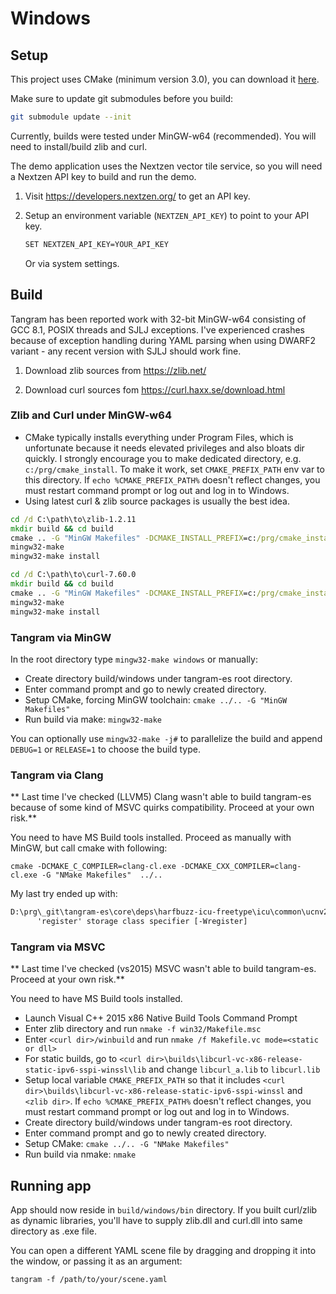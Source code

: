 # Windows

## Setup

This project uses CMake (minimum version 3.0), you can download it [here](http://www.cmake.org/download/).

Make sure to update git submodules before you build:

```bash
git submodule update --init
```

Currently, builds were tested under MinGW-w64 (recommended). You will need to install/build zlib and curl.

The demo application uses the Nextzen vector tile service, so you will need a Nextzen API key to build and run the demo.

 1. Visit https://developers.nextzen.org/ to get an API key.

 2. Setup an environment variable (`NEXTZEN_API_KEY`) to point to your API key.
    ```bash
    SET NEXTZEN_API_KEY=YOUR_API_KEY
    ```
    Or via system settings.

## Build

  Tangram has been reported work with 32-bit MinGW-w64 consisting of
  GCC 8.1, POSIX threads and SJLJ exceptions. I've experienced crashes because
  of exception handling during YAML parsing when using DWARF2 variant - any
  recent version with SJLJ should work fine.

 1. Download zlib sources from https://zlib.net/

 2. Download curl sources fom https://curl.haxx.se/download.html

### Zlib and Curl under MinGW-w64

- CMake typically installs everything under Program Files, which is unfortunate
  because it needs elevated privileges and also bloats dir quickly. I strongly
  encourage you to make dedicated directory, e.g. `c:/prg/cmake_install`.
  To make it work, set `CMAKE_PREFIX_PATH` env var to this directory.
  If `echo %CMAKE_PREFIX_PATH%` doesn't reflect changes, you must restart
  command prompt or log out and log in to Windows.
- Using latest curl & zlib source packages is usually the best idea.

``` bat
cd /d C:\path\to\zlib-1.2.11
mkdir build && cd build
cmake .. -G "MinGW Makefiles" -DCMAKE_INSTALL_PREFIX=c:/prg/cmake_install
mingw32-make
mingw32-make install
```

``` bat
cd /d C:\path\to\curl-7.60.0
mkdir build && cd build
cmake .. -G "MinGW Makefiles" -DCMAKE_INSTALL_PREFIX=c:/prg/cmake_install -DCMAKE_USE_WINSSL=ON
mingw32-make
mingw32-make install
```

### Tangram via MinGW

In the root directory type `mingw32-make windows` or manually:

- Create directory build/windows under tangram-es root directory.
- Enter command prompt and go to newly created directory.
- Setup CMake, forcing MinGW toolchain: `cmake ../.. -G "MinGW Makefiles"`
- Run build via make: `mingw32-make`

You can optionally use `mingw32-make -j#` to parallelize the build
and append `DEBUG=1` or `RELEASE=1` to choose the build type.

### Tangram via Clang

** Last time I've checked (LLVM5) Clang wasn't able to build tangram-es because
of some kind of MSVC quirks compatibility. Proceed at your own risk.**

You need to have MS Build tools installed. Proceed as manually with MinGW, but call cmake with following:

`cmake -DCMAKE_C_COMPILER=clang-cl.exe -DCMAKE_CXX_COMPILER=clang-cl.exe -G "NMake Makefiles"  ../..`

My last try ended up with:

``` txt
D:\prg\_git\tangram-es\core\deps\harfbuzz-icu-freetype\icu\common\ucnv2022.cpp(751,9):  error: ISO C++17 does not allow
      'register' storage class specifier [-Wregister]
```

### Tangram via MSVC

** Last time I've checked (vs2015) MSVC wasn't able to build tangram-es.
Proceed at your own risk.**

You need to have MS Build tools installed.

- Launch Visual C++ 2015 x86 Native Build Tools Command Prompt
- Enter zlib directory and run ```nmake -f win32/Makefile.msc```
- Enter `<curl dir>/winbuild` and run `nmake /f Makefile.vc mode=<static or dll>`
- For static builds, go to
  `<curl dir>\builds\libcurl-vc-x86-release-static-ipv6-sspi-winssl\lib`
  and change `libcurl_a.lib` to `libcurl.lib`
- Setup local variable `CMAKE_PREFIX_PATH` so that it includes
  `<curl dir>\builds\libcurl-vc-x86-release-static-ipv6-sspi-winssl`
  and `<zlib dir>`. If `echo %CMAKE_PREFIX_PATH%` doesn't reflect changes,
  you must restart command prompt or log out and log in to Windows.
- Create directory build/windows under tangram-es root directory.
- Enter command prompt and go to newly created directory.
- Setup CMake: `cmake ../.. -G "NMake Makefiles"`
- Run build via nmake: `nmake`

## Running app

App should now reside in `build/windows/bin` directory.
If you built curl/zlib as dynamic libraries, you'll have to supply zlib.dll
and curl.dll into same directory as .exe file.

You can open a different YAML scene file by dragging and dropping it into the
window, or passing it as an argument:

`tangram -f /path/to/your/scene.yaml`
